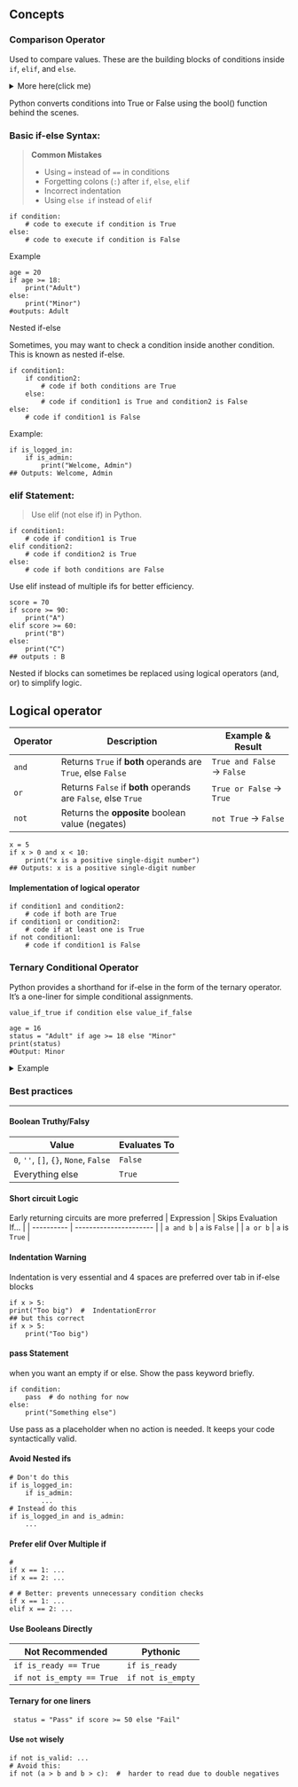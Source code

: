 ## Concepts
### Comparison Operator
Used to compare values. These are the building blocks of conditions inside `if`, `elif`, and `else`.
<details>
<summary>More here(click me)</summary>

| Operator                | Expression | Result / Meaning                   |
| ----------------------- | ---------- | ---------------------------------- |
| `==` (equal to)         | `5 == 5`   | `True` if values are equal         |
| `!=` (not equal)        | `5 != 3`   | `True` if values are not equal     |
| `>` (greater than)      | `7 > 5`    | `True` if left is greater          |
| `<` (less than)         | `3 < 5`    | `True` if left is smaller          |
| `>=` (greater or equal) | `5 >= 5`   | `True` if left is greater or equal |
| `<=` (less or equal)    | `4 <= 6`   | `True` if left is smaller or equal |
</details>

Python converts conditions into True or False using the bool() function behind the scenes.

### Basic if-else Syntax:
>  **Common Mistakes**  
> - Using `=` instead of `==` in conditions  
> - Forgetting colons (`:`) after `if`, `else`, `elif`  
> - Incorrect indentation  
> - Using `else if` instead of `elif`
```
if condition:
    # code to execute if condition is True
else:
    # code to execute if condition is False
```
Example
```
age = 20
if age >= 18:
    print("Adult")
else:
    print("Minor")
#outputs: Adult
```
Nested if-else

Sometimes, you may want to check a condition inside another condition. This is known as nested if-else.
```
if condition1:
    if condition2:
        # code if both conditions are True
    else:
        # code if condition1 is True and condition2 is False
else:
    # code if condition1 is False
```
Example:
```
if is_logged_in:
    if is_admin:
        print("Welcome, Admin")
## Outputs: Welcome, Admin
```
### elif Statement:

> Use elif (not else if) in Python.
```
if condition1:
    # code if condition1 is True
elif condition2:
    # code if condition2 is True
else:
    # code if both conditions are False
```
Use elif instead of multiple ifs for better efficiency.
```
score = 70
if score >= 90:
    print("A")
elif score >= 60:
    print("B")
else:
    print("C")
## outputs : B
```
Nested if blocks can sometimes be replaced using logical operators (and, or) to simplify logic.
## Logical operator
| Operator | Description                                              | Example & Result             |
|----------|----------------------------------------------------------|-----------------------------|
| `and`    | Returns `True` if **both** operands are `True`, else `False` | `True and False` → `False`  |
| `or`     | Returns `False` if **both** operands are `False`, else `True` | `True or False` → `True`    |
| `not`    | Returns the **opposite** boolean value (negates)        | `not True` → `False`        |

```
x = 5
if x > 0 and x < 10:
    print("x is a positive single-digit number")
## Outputs: x is a positive single-digit number
```
#### Implementation of logical operator
```
if condition1 and condition2:
    # code if both are True
if condition1 or condition2:
    # code if at least one is True
if not condition1:
    # code if condition1 is False
```
### Ternary Conditional Operator

Python provides a shorthand for if-else in the form of the ternary operator. It’s a one-liner for simple conditional assignments.  
``` 
value_if_true if condition else value_if_false
```
```
age = 16
status = "Adult" if age >= 18 else "Minor"
print(status)
#Output: Minor
```
<details>
<summary> Example</summary>

```
age = 16
status = "Adult" if age >= 18 else "Minor"
print(status) # for age 16, outputs Minor
```
</details>

### Best practices
---------------

#### Boolean Truthy/Falsy
| Value                                  | Evaluates To |
| -------------------------------------- | ------------ |
| `0`, `''`, `[]`, `{}`, `None`, `False` | `False`      |
| Everything else                        | `True`       |

#### Short circuit Logic

Early returning circuits are more preferred
| Expression | Skips Evaluation If... |
| ---------- | ---------------------- |
| `a and b`  | `a` is `False`         |
| `a or b`   | `a` is `True`          |

#### Indentation Warning
Indentation is very essential and 4 spaces are preferred over tab in if-else blocks
``` 
if x > 5:
print("Too big")  #  IndentationError
## but this correct
if x > 5:
    print("Too big")
``` 
#### pass Statement
when you want an empty if or else. Show the pass keyword briefly.
``` 
if condition:
    pass  # do nothing for now
else:
    print("Something else")
``` 
Use pass as a placeholder when no action is needed. It keeps your code syntactically valid.

#### Avoid Nested ifs
``` 
# Don't do this
if is_logged_in:
    if is_admin:
        ...
# Instead do this
if is_logged_in and is_admin:
    ...
```

#### Prefer elif Over Multiple if

```
# 
if x == 1: ...
if x == 2: ...

# # Better: prevents unnecessary condition checks
if x == 1: ...
elif x == 2: ...

``` 
#### Use Booleans Directly
| Not Recommended         |  Pythonic        |
| ------------------------- | ----------------- |
| `if is_ready == True`     | `if is_ready`     |
| `if not is_empty == True` | `if not is_empty` |

#### Ternary for one liners
` status = "Pass" if score >= 50 else "Fail"` 

#### Use `not` wisely
```
if not is_valid: ...
# Avoid this:
if not (a > b and b > c):  #  harder to read due to double negatives
``` 